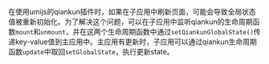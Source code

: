 在使用umijs的qiankun插件时，如果在子应用中刷新页面，可能会导致全局状态值被重新初始化。为了解决这个问题，可以在子应用中监听qiankun的生命周期函数`mount`和`unmount`，并在这两个生命周期函数中通过`setQiankunGlobalState()`传递key-value值到主应用中。主应用有更新时，子应用可以通过qiankun生命周期函数`update`中取回`setGlobalState`，执行更新state。
